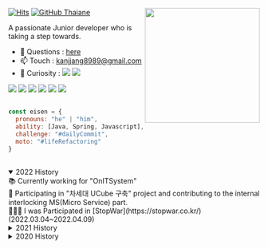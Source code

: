 [![Hits](https://hits.seeyoufarm.com/api/count/incr/badge.svg?url=https%3A%2F%2Fgithub.com%2FKrGil&count_bg=%2379C83D&title_bg=%23555555&icon=&icon_color=%23E7E7E7&title=hits&edge_flat=false)](https://hits.seeyoufarm.com)
<img align='right' src="https://media.giphy.com/media/eg4q8ka6zQuQ2qgKwe/source.gif" width="230">
</em>[![GitHub Thaiane](https://img.shields.io/github/followers/KrGil?label=follow&style=social)](https://github.com/KrGil)</p>

A passionate Junior developer who is taking a step towards.
- 💬 Questions : [here](https://github.com/KrGil/KrGil/issues)
- 📫 Touch : kanjjang8989@gmail.com
- 🌱 Curiosity : 
<a href="#" target="_blank"><img src="https://img.shields.io/badge/Python-3776AB?style=flat-square&logo=Python&logoColor=white"/></a>
<a href="#" target="_blank"><img src="https://img.shields.io/badge/Kotlin-7F52FF?style=flat-square&logo=Kotlin&logoColor=white"/></a> 


<!--
https://simpleicons.org
https://github.com/anuraghazra/github-readme-stats/blob/master/docs/readme_kr.md
<a href="#" target="_blank"><img src="https://img.shields.io/badge/[쓰고 싶은 텍스트]-[컬러 코드]?style=flat-square&logo=[브랜드 이름]&logoColor=white"/></a>
-->

<a href="#" target="_blank"><img src="https://img.shields.io/badge/Java-white?style=flat-square&logo=Java&logoColor=red"/></a>
<a href="#" target="_blank"><img src="https://img.shields.io/badge/Spring-6DB33F?style=flat-square&logo=Spring&logoColor=white"/></a>
<a href="#" target="_blank"><img src="https://img.shields.io/badge/Hibernate-59666C?style=flat-square&logo=Hibernate&logoColor=white"/></a>
<a href="#" target="_blank"><img src="https://img.shields.io/badge/Mac-000000?style=flat-square&logo=apple&logoColor=white"/></a>
<a href="#" target="_blank"><img src="https://img.shields.io/badge/Linux-E95420?style=flat-square&logo=Linux&logoColor=white"/></a>
<a href="#" target="_blank"><img src="https://img.shields.io/badge/IntelliJ-000000?style=flat-square&logo=IntelliJ-IDEA&logoColor=white"/></a>
## 

```javascript
const eisen = {
  pronouns: "he" | "him",
  ability: [Java, Spring, Javascript],
  challenge: "#dailyCommit",
  moto: "#lifeRefactoring"
}
```
## 
<details open>
  <summary>2022 History</summary>
  📚 Currently working for "OnITSystem"<br/>
  🌱 Participating in "차세대 UCube 구축" project and contributing to the internal interlocking MS(Micro Service) part.<br/>
  🙅🏻‍♀️ I was Participated in [StopWar](https://stopwar.co.kr/) (2022.03.04~2022.04.09)<br/>
</details>
<details markdown="1">
  <summary>2021 History</summary>
  <a href="https://github.com/ddit301/gaia">🌱 Project Gaia (2021.05.03~2021.06.28)</a><br/>
  <a href="https://github.com/DDITHelloWorld">🕹️ HelloWorld dditProject presentation (2021.03.08)</a><br/>
  📚 I worked for [Kaoni](https://www.kaoni.com/)
  Contributed to the project called "AI기반 스마트 해양공단 사이트".
</details>
<details markdown="1">
  <summary>2020 History</summary>
  <a href="https://github.com/DDIDTeam1">🍱 javaFlex presentation (2020.12.31)</a><br/>
  <a href="https://github.com/KrGil/DDIT_JAVA">📚 Started leaning Full stack development (2020.11.16)</a><br/>
</details>
